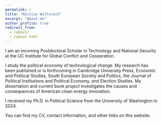```yaml
---
permalink: /
title: "Nicolas Wittstock"
excerpt: "About me"
author_profile: true
redirect_from: 
  - /about/
  - /about.html
---
```



I am an incoming Postdoctoral Scholar in Technology and National Security at the UC Institute for Global Conflict and Cooperation. 

I study the political economy of technological change. My research has been published or is forthcoming in Cambridge University Press, Economic and Political Studies, South European Society and Politics, the Journal of Political Institutions and Political Economy, and Election Studies. 
My dissertation and current book project investigates the causes and consequences of American clean energy innovation. 

I received my Ph.D. in Political Science from the University of Washington in 2024.

You can find my CV, contact information, and other links on this website. 

